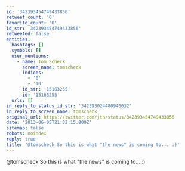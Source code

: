 ```yaml
---
id: '342393454749433856'
retweet_count: '0'
favorite_count: '0'
id_str: '342393454749433856'
retweeted: false
entities:
  hashtags: []
  symbols: []
  user_mentions:
    - name: Tom Scheck
      screen_name: tomscheck
      indices:
        - '0'
        - '10'
      id_str: '15163255'
      id: '15163255'
  urls: []
in_reply_to_status_id_str: '342393024480940032'
in_reply_to_screen_name: tomscheck
original_url: https://twitter.com/jth/status/342393454749433856
date: '2013-06-05T21:32:15.000Z'
sitemap: false
robots: noindex
reply: true
title: '@tomscheck So this is what "the news" is coming to... :)'
---
```


@tomscheck So this is what "the news" is coming to... :)